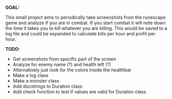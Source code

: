 **GOAL:**

This small project aims to periodically take screenshots from the runescape game and analyze if you are in combat. If
you start combat it will note down the time it takes you to kill whatever you are killing. This would be saved to a log
file and could be expanded to calculate kills per hour and profit per hour.

**TODO:**

- Get screenshots from specific part of the screen
- Analyze for enemy name (?) and health left (?)
- Alternatively just look for the colors inside the healthbar
- Make a log class
- Make a monster class
- Add docstrings to Duration class
- Add check function to test if values are valid for Duration class
